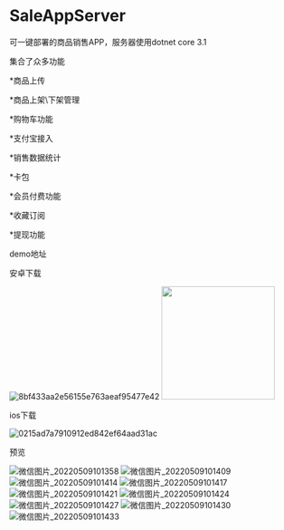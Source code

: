 # SaleAppServer
可一键部署的商品销售APP，服务器使用dotnet core 3.1

集合了众多功能

*商品上传

*商品上架\下架管理

*购物车功能

*支付宝接入

*销售数据统计

*卡包

*会员付费功能

*收藏订阅

*提现功能

demo地址

安卓下载

![8bf433aa2e56155e763aeaf95477e42](https://user-images.githubusercontent.com/7734782/167329844-48e13fbe-34c7-421b-b0ad-fda75128342d.png)
<img src="https://user-images.githubusercontent.com/7734782/167329844-48e13fbe-34c7-421b-b0ad-fda75128342d.png" width="200" />

ios下载

![0215ad7a7910912ed842ef64aad31ac](https://user-images.githubusercontent.com/7734782/167329927-78605bb3-4ebc-42f7-91da-a3d355af9ed6.jpg)

预览

![微信图片_20220509101358](https://user-images.githubusercontent.com/7734782/167329360-897dd811-9649-4cb0-acc7-380ab526f817.jpg)
![微信图片_20220509101409](https://user-images.githubusercontent.com/7734782/167329365-c4596a6e-3974-4c5a-959e-0a60a0f0b8c9.jpg)
![微信图片_20220509101414](https://user-images.githubusercontent.com/7734782/167329385-1bc2e2a4-0b45-4bee-838d-a54a2815505c.jpg)
![微信图片_20220509101417](https://user-images.githubusercontent.com/7734782/167329391-f5c4b9e0-41ae-42a1-aeae-54442cc07bf4.jpg)
![微信图片_20220509101421](https://user-images.githubusercontent.com/7734782/167329394-ed4837bb-803a-401d-934e-ad541f016858.jpg)
![微信图片_20220509101424](https://user-images.githubusercontent.com/7734782/167329400-7e28858c-8a53-40d5-aa0b-2c4f629be725.jpg)
![微信图片_20220509101427](https://user-images.githubusercontent.com/7734782/167329403-ed195b05-95c2-49dc-bf15-f7c5f53b913b.jpg)
![微信图片_20220509101430](https://user-images.githubusercontent.com/7734782/167329406-9388cb2e-97fc-469f-91a1-030fde130324.jpg)
![微信图片_20220509101433](https://user-images.githubusercontent.com/7734782/167329415-3c85af9f-97e1-4d88-8b82-c1dd75531963.jpg)

